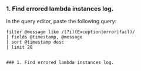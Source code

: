 ### 1. Find errored lambda instances log. 

In the query editor, paste the following query:

```plaintext
filter @message like /(?i)(Exception|error|fail)/
| fields @timestamp, @message
| sort @timestamp desc
| limit 20


### 1. Find errored lambda instances log.